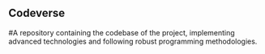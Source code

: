 ## Codeverse
#A repository containing the codebase of the project, implementing advanced technologies and following robust programming methodologies.
  
             
           
          
